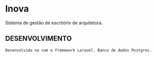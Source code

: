 # Inova
Sistema de gestão de escritório de arquitetura.

## DESENVOLVIMENTO
``
Desenvolvido na com o framework Laravel. Banco de dados Postgres.
``
